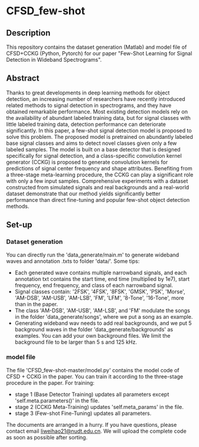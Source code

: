 # CFSD_few-shot

## Description
This repository contains the dataset generation (Matlab) and model file of CFSD+CCKG (Python, Pytorch) for our paper "Few-Shot Learning for Signal Detection in Wideband Spectrograms".

## Abstract
Thanks to great developments in deep learning methods for object detection, an increasing number of researchers have recently introduced related methods to signal detection in spectrograms, and they have obtained remarkable performance. Most existing detection models rely on the availability of abundant labeled training data, but for signal classes with little labeled training data, detection performance can deteriorate significantly. In this paper, a few-shot signal detection model is proposed to solve this problem. The proposed model is pretrained on abundantly labeled base signal classes and aims to detect novel classes given only a few labeled samples. The model is built on a base detector that is designed specifically for signal detection, and a class-specific convolution kernel generator (CCKG) is proposed to generate convolution kernels for predictions of signal center frequency and shape attributes. Benefiting from a three-stage meta-learning procedure, the CCKG can play a significant role with only a few input samples. Comprehensive experiments with a dataset constructed from simulated signals and real backgrounds and a real-world dataset demonstrate that our method yields significantly better performance than direct fine-tuning and popular few-shot object detection methods.

## Set-up

### Dataset generation
You can directly run the 'data_generate/main.m' to generate wideband waves and annotation .txts to folder 'data/'. Some tips:
* Each generated wave contains multiple narrowband signals, and each annotation txt contains the start time, end time (multiplied by 1e7), start frequency, end frequency, and class of each narrowband signal.
* Signal classes contain: '2FSK', '4FSK', '8FSK', 'GMSK', 'PSK', 'Morse', 'AM-DSB', 'AM-USB', 'AM-LSB', 'FM', 'LFM', '8-Tone', '16-Tone', more than in the paper.
* The class 'AM-DSB', 'AM-USB', 'AM-LSB', and 'FM' modulate the songs in the folder 'data_generate/songs', where we put a song as an example.
* Generating wideband wav needs to add real backgrounds, and we put 5 background waves in the folder 'data_generate/backgrounds' as examples. You can add your own background files. We limit the background file to be larger than 5 s and 125 kHz.
### model file
The file 'CFSD_few-shot-master/model.py' contains the model code of CFSD + CCKG in the paper. You can train it according to the three-stage procedure in the paper. For training:
* stage 1 (Base Detector Training) updates all parameters except 'self.meta.parameters()' in the file.
* stage 2 (CCKG Meta-Training) updates 'self.meta_params' in the file.
* stage 3 (Few-shot Fine-Tuning) updates all parameters.

The documents are arranged in a hurry. If you have questions, please contact email liweihao21@nudt.edu.cn. We will upload the complete code as soon as possible after sorting.
